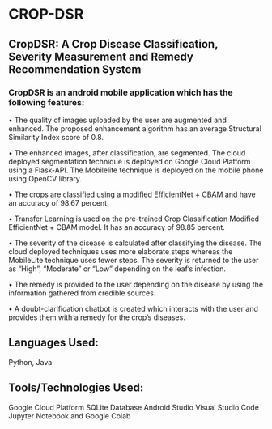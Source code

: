 # CROP-DSR

## CropDSR: A Crop Disease Classification, Severity Measurement and Remedy Recommendation System

### CropDSR is an android mobile application which has the following features:

• The quality of images uploaded by the user are augmented and enhanced. The proposed enhancement algorithm has an average Structural Similarity Index score of 0.8.

• The enhanced images, after classification, are segmented. The cloud deployed segmentation technique is deployed on Google Cloud Platform using a Flask-API. The Mobilelite technique is deployed on the mobile phone using OpenCV library.

• The crops are classified using a modified EfficientNet + CBAM and have an accuracy of 98.67 percent.

• Transfer Learning is used on the pre-trained Crop Classification Modified EfficientNet + CBAM model. It has an accuracy of 98.85 percent.

• The severity of the disease is calculated after classifying the disease. The cloud deployed techniques uses more elaborate steps whereas the MobileLite technique uses fewer steps. The severity is returned to the user as “High”, “Moderate” or “Low” depending on the leaf’s infection.


• The remedy is provided to the user depending on the disease by using the information gathered from credible sources.

• A doubt-clarification chatbot is created which interacts with the user and provides them with a remedy for the crop’s diseases.

## Languages Used:

Python, Java

## Tools/Technologies Used:

Google Cloud Platform
SQLite Database
Android Studio
Visual Studio Code
Jupyter Notebook and Google Colab
